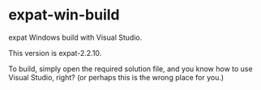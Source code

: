 # expat-win-build

expat Windows build with Visual Studio.

This version is expat-2.2.10.

To build, simply open the required solution file, and
you know how to use Visual Studio, right?
(or perhaps this is the wrong place for you.)
